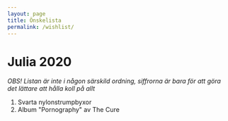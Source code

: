 ```yaml
---
layout: page
title: Önskelista
permalink: /wishlist/
---
```


# Julia 2020
*OBS! Listan är inte i någon särskild ordning, siffrorna är bara för att göra det lättare att hålla koll på allt*

1. Svarta nylonstrumpbyxor
2. Album "Pornography" av The Cure